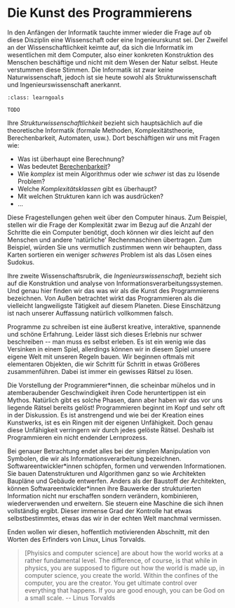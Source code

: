 # Die Kunst des Programmierens

In den Anfängen der Informatik tauchte immer wieder die Frage auf ob diese Disziplin eine Wissenschaft oder eine Ingenieurskunst sei.
Der Zweifel an der Wissenschaftlichkeit keimte auf, da sich die Informatik im wesentlichen mit dem Computer, also einer konkreten Konstruktion des Menschen beschäftige und nicht mit dem Wesen der Natur selbst.
Heute verstummen diese Stimmen.
Die Informatik ist zwar keine Naturwissenschaft, jedoch ist sie heute sowohl als Strukturwissenschaft und Ingenieurswissenschaft anerkannt.

```{admonition} Lernziel
:class: learngoals

TODO
```

Ihre *Strukturwissenschaftlichkeit* bezieht sich hauptsächlich auf die theoretische Informatik (formale Methoden, Komplexitätstheorie, Berechenbarkeit, Automaten, usw.).
Dort beschäftigen wir uns mit Fragen wie:

+ Was ist überhaupt eine Berechnung?
+ Was bedeutet [Berechenbarkeit](def-turing-computable)?
+ Wie *komplex* ist mein Algorithmus oder wie *schwer* ist das zu lösende Problem?
+ Welche *Komplexitätsklassen* gibt es überhaupt?
+ Mit welchen Strukturen kann ich was ausdrücken?
+ ...
  
Diese Fragestellungen gehen weit über den Computer hinaus.
Zum Beispiel, stellen wir die Frage der Komplexität zwar im Bezug auf die Anzahl der Schritte die ein Computer benötigt, doch können wir dies leicht auf den Menschen und andere 'natürliche' Rechenmaschinen übertragen.
Zum Beispiel, würden Sie uns vermutlich zustimmen wenn wir behaupten, dass Karten sortieren ein weniger *schweres* Problem ist als das Lösen eines Sudokus.

Ihre zweite Wissenschaftsrubrik, die *Ingenieurswissenschaft*, bezieht sich auf die Konstruktion und analyse von Informationsverarbeitungssystemen.
Und genau hier finden wir das was wir als die Kunst des Programmierens bezeichnen.
Von Außen betrachtet wirkt das Programmieren als die vielleicht langweiligste Tätigkeit auf diesem Planeten.
Diese Einschätzung ist nach unserer Auffassung natürlich vollkommen falsch.

Programme zu schreiben ist eine äußerst kreative, interaktive, spannende und schöne Erfahrung.
Leider lässt sich dieses Erlebnis nur schwer beschreiben -- man muss es selbst erleben.
Es ist ein wenig wie das Versinken in einem Spiel, allerdings können wir in diesem Spiel unsere eigene Welt mit unseren Regeln bauen.
Wir beginnen oftmals mit elementaren Objekten, die wir Schritt für Schritt in etwas Größeres zusammenführen.
Dabei ist immer ein gewisses Rätsel zu lösen.

Die Vorstellung der Programmierer\*innen, die scheinbar mühelos und in atemberaubender Geschwindigkeit ihren Code heruntertippen ist ein Mythos.
Natürlich gibt es solche Phasen, dann aber haben wir das vor uns liegende Rätsel bereits gelöst!
Programmieren beginnt im Kopf und sehr oft in der Diskussion.
Es ist anstrengend und wie bei der Kreation eines Kunstwerks, ist es ein Ringen mit der eigenen Unfähigkeit.
Doch genau diese Unfähigkeit verringern wir durch jedes gelöste Rätsel.
Deshalb ist Programmieren ein nicht endender Lernprozess.

Bei genauer Betrachtung endet alles bei der simplen Manipulation von Symbolen, die wir als Informationsverarbeitung bezeichnen.
Softwareentwickler\*innen schöpfen, formen und verwenden Informationen.
Sie bauen Datenstrukturen und Algorithmen ganz so wie Architekten Baupläne und Gebäude entwerfen.
Anders als der Baustoff der Architekten, können Softwareentwickler\*innen ihre Bauwerke der strukturierten Information nicht nur erschaffen sondern verändern, kombinieren, wiederverwenden und erweitern.
Sie steuern eine Maschine die sich ihnen vollständig ergibt.
Dieser immense Grad der Kontrolle hat etwas selbstbestimmtes, etwas das wir in der echten Welt manchmal vermissen.

Enden wollen wir diesen, hoffentlich motivierenden Abschnitt, mit den Worten des Erfinders von Linux, Linus Torvalds.

>[Phyisics and computer science] are about how the world works at a rather fundamental level. The difference, of course, is that while in physics, you are supposed to figure out how the world is made up, in computer science, you create the world. Within the confines of the computer, you are the creator. You get ultimate control over everything that happens. If you are good enough, you can be God on a small scale. -- Linus Torvalds